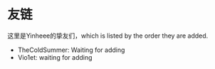 # 友链
这里是Yinheee的挚友们，which is listed by the order they are added.
- TheColdSummer: Waiting for adding
- Vio1et: waiting for adding
